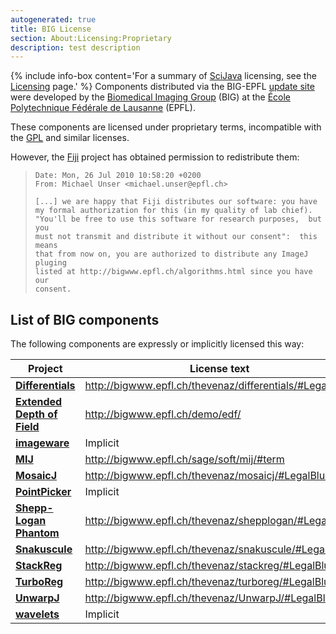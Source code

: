 ```yaml
---
autogenerated: true
title: BIG License
section: About:Licensing:Proprietary
description: test description
---
```


{% include info-box content='For a summary of [SciJava](SciJava) licensing, see the [Licensing](/licensing) page.' %} 
Components distributed via the BIG-EPFL [update site](/update-sites) were developed by the [Biomedical Imaging Group](http://bigwww.epfl.ch/) (BIG) at the [École Polytechnique Fédérale de Lausanne](http://epfl.ch/) (EPFL).

These components are licensed under proprietary terms, incompatible with the [GPL](/licensing/gpl) and similar licenses.

However, the [Fiji](/fiji) project has obtained permission to redistribute them:

>     Date: Mon, 26 Jul 2010 10:58:20 +0200
>     From: Michael Unser <michael.unser@epfl.ch>
>
>     [...] we are happy that Fiji distributes our software: you have
>     my formal authorization for this (in my quality of lab chief).
>     "You'll be free to use this software for research purposes,  but you
>     must not transmit and distribute it without our consent":  this means
>     that from now on, you are authorized to distribute any ImageJ pluging
>     listed at http://bigwww.epfl.ch/algorithms.html since you have our
>     consent.

List of BIG components
----------------------

The following components are expressly or implicitly licensed this way:

| **Project**                                                     | **License text**                                         |
|-----------------------------------------------------------------|----------------------------------------------------------|
| **[Differentials](/plugins/differentials)**                     | http://bigwww.epfl.ch/thevenaz/differentials/#LegalBlurb |
| **[Extended Depth of Field](/plugins/extended-depth-of-field)** | http://bigwww.epfl.ch/demo/edf/                          |
| **[imageware](Imageware)**                                      | Implicit                                                 |
| **[MIJ](/plugins/miji)**                                        | http://bigwww.epfl.ch/sage/soft/mij/#term                |
| **[MosaicJ](/plugins/mosaicj)**                                 | http://bigwww.epfl.ch/thevenaz/mosaicj/#LegalBlurb       |
| **[PointPicker](/plugins/point-picker)**                        | Implicit                                                 |
| **[Shepp-Logan Phantom](/plugins/shepp-logan-phantom)**         | http://bigwww.epfl.ch/thevenaz/shepplogan/#LegalBlurb    |
| **[Snakuscule](/plugins/snakuscule)**                           | http://bigwww.epfl.ch/thevenaz/snakuscule/#LegalBlurb    |
| **[StackReg](/plugins/stackreg)**                               | http://bigwww.epfl.ch/thevenaz/stackreg/#LegalBlurb      |
| **[TurboReg](/plugins/turboreg)**                               | http://bigwww.epfl.ch/thevenaz/turboreg/#LegalBlurb      |
| **[UnwarpJ](/plugins/unwarpj)**                                 | http://bigwww.epfl.ch/thevenaz/UnwarpJ/#LegalBlurb       |
| **[wavelets](Wavelets)**                                        | Implicit                                                 |
